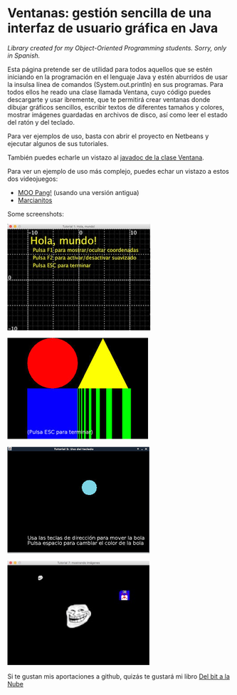 Ventanas: gestión sencilla de una interfaz de usuario gráfica en Java
=====================================================================

_Library created for my Object-Oriented Programming students. Sorry, only in Spanish._

Esta página pretende ser de utilidad para todos aquellos que se estén iniciando
en la programación en el lenguaje Java y estén aburridos de usar la insulsa
línea de comandos (System.out.println) en sus programas. Para todos ellos he 
reado una clase llamada Ventana, cuyo código puedes descargarte y usar
ibremente, que te permitirá crear ventanas donde dibujar gráficos sencillos,
escribir textos de diferentes tamaños y colores, mostrar imágenes guardadas en
archivos de disco, así como leer el estado del ratón y del teclado.

Para ver ejemplos de uso, basta con abrir el proyecto en Netbeans y ejecutar
algunos de sus tutoriales.

También puedes echarle un vistazo al [javadoc de la clase Ventana](http://mario.site.ac.upc.edu/ventanas/info/macias/Ventana.html).

Para ver un ejemplo de uso más complejo, puedes echar un vistazo a estos dos videojuegos:
 
* [MOO Pang!](https://github.com/mariomac/MOOPang) (usando una versión antigua)
* [Marcianitos](https://github.com/mariomac/marcianitos)

Some screenshots:

![](shot1.jpg)

![](shot2.jpg)

![](shot3.jpg)

![](shot4.jpg)

Si te gustan mis aportaciones a github, quizás te gustará mi libro [Del bit a la Nube](http://www.xaas.guru/del-bit-a-la-nube/)

